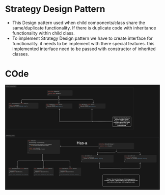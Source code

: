 # Strategy Design Pattern

- This Design pattern used when child components/class share the same/duplicate functionality. If there is duplicate code with inheritance functionality within child class.
- To implement Strategy Design pattern we have to create interface for functionality. it needs to be implement with there special features. this implemented interface need to be passed with constructor of inherited classes.

# COde

![Visual Implemention](./img1.png)

